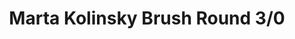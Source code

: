 ---
layout: product
title: "Marta Kolinsky Brush Round 3/0"
price: "600" 
desc: "Četkica od prirodne dlake"
img_path: "/assets/img/MP1011.webp"
brand: "AK"
available: false
special_offer: false
new: false
soon: false
cat: "070000"
subcat: "070200"
subsubcat: "070201"
sifra: "MP1011"
popular: false
spec: false
---